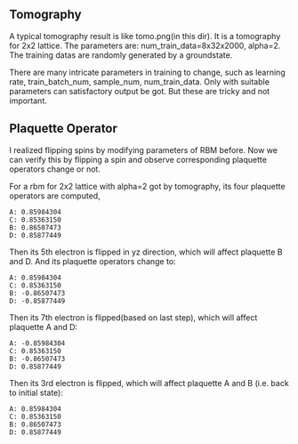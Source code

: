 ## Tomography

A typical tomography result is like tomo.png(in this dir). It is a tomography for 2x2 lattice. 
The parameters are: num_train_data=8x32x2000, alpha=2. 
The training datas are randomly generated by a groundstate. 
    
There are many intricate parameters in training to change, such as learning rate, train_batch_num, sample_num, num_train_data. 
Only with suitable parameters can satisfactory output be got. But these are tricky and not important.

## Plaquette Operator

I realized flipping spins by modifying parameters of RBM before. Now we can verify this by flipping a spin and observe corresponding plaquette operators change or not.

For a rbm for 2x2 lattice with alpha=2 got by tomography, its four plaquette operators are computed,
    
    A: 0.85984304
    C: 0.85363150
    B: 0.86507473
    D: 0.85877449

Then its 5th electron is flipped in yz direction, which will affect plaquette B and D. And its plaquette operators change to:
    
    A: 0.85984304
    C: 0.85363150
    B: -0.86507473
    D: -0.85877449

Then its 7th electron is flipped(based on last step), which will affect plaquette A and D:

    A: -0.85984304
    C: 0.85363150
    B: -0.86507473
    D: 0.85877449
    
Then its 3rd electron is flipped, which will affect plaquette A and B (i.e. back to initial state):

    A: 0.85984304
    C: 0.85363150
    B: 0.86507473
    D: 0.85877449
    
    
